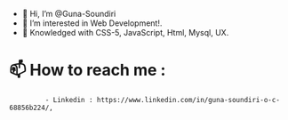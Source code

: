 - 👋 Hi, I’m @Guna-Soundiri
- 👀 I’m interested in Web Development!.
- 🌱 Knowledged with CSS-5, JavaScript, Html, Mysql, UX.
# 📫 How to reach me :
             - Linkedin : https://www.linkedin.com/in/guna-soundiri-o-c-68856b224/,

<!---
Guna-Soundiri/Guna-Soundiri is a ✨ special ✨ repository because its `README.md` (this file) appears on your GitHub profile.
You can click the Preview link to take a look at your changes.
--->
